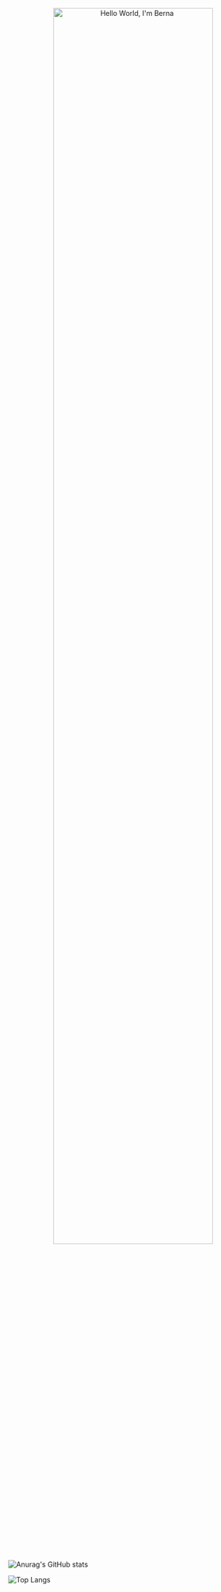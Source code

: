
<p align="center"><a href="https://bernaysl.github.io"><img width="80%" alt="Hello World, I'm Berna" /></a></p>

<!--
**bernaysl/bernaysl** is a ✨ _special_ ✨ repository because its `README.md` (this file) appears on your GitHub profile.

Here are some ideas to get you started:

- 🔭 I’m currently working on 
- 🌱 I’m currently learning ...
- 👯 I’m looking to collaborate on ...
- 🤔 I’m looking for help with ...
- 💬 Ask me about ...
- 📫 How to reach me: ...
- 😄 Pronouns: ...
- ⚡ Fun fact: ...
-->
![Anurag's GitHub stats](https://github-readme-stats.vercel.app/api?username=bernaysl&show_icons=true&theme=radical) 

![Top Langs](https://github-readme-stats.vercel.app/api/top-langs/?username=bernaysl&layout=compact&theme=radical)
